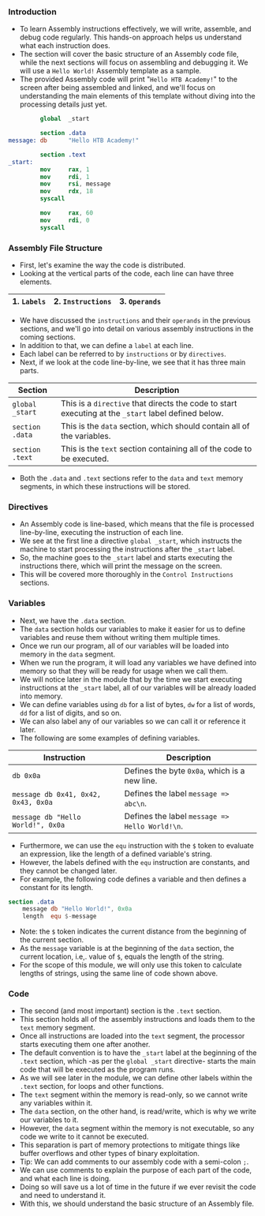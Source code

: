 ### Introduction
- To learn Assembly instructions effectively, we will write, assemble, and debug code regularly. This hands-on approach helps us understand what each instruction does.
- The section will cover the basic structure of an Assembly code file, while the next sections will focus on assembling and debugging it. We will use a `Hello World!` Assembly template as a sample.
- The provided Assembly code will print "`Hello HTB Academy!`" to the screen after being assembled and linked, and we'll focus on understanding the main elements of this template without diving into the processing details just yet.
```nasm
         global  _start

         section .data
message: db      "Hello HTB Academy!"

         section .text
_start:
         mov     rax, 1
         mov     rdi, 1
         mov     rsi, message
         mov     rdx, 18
         syscall

         mov     rax, 60
         mov     rdi, 0
         syscall
```



### Assembly File Structure
- First, let's examine the way the code is distributed.
-  Looking at the vertical parts of the code, each line can have three elements.

| 1\. `Labels` | 2\. `Instructions` | 3\. `Operands` |
| --- | --- | --- |

- We have discussed the `instructions` and their `operands` in the previous sections, and we'll go into detail on various assembly instructions in the coming sections. 
- In addition to that, we can define a `label` at each line. 
- Each label can be referred to by `instructions` or by `directives`.
- Next, if we look at the code line-by-line, we see that it has three main parts.

| Section         | Description                                                                                         |
| --------------- | --------------------------------------------------------------------------------------------------- |
| `global _start` | This is a `directive` that directs the code to start executing at the `_start` label defined below. |
| `section .data` | This is the `data` section, which should contain all of the variables.                              |
| `section .text` | This is the `text` section containing all of the code to be executed.                               |

- Both the `.data` and `.text` sections refer to the `data` and `text` memory segments, in which these instructions will be stored.



### Directives
- An Assembly code is line-based, which means that the file is processed line-by-line, executing the instruction of each line. 
- We see at the first line a directive `global _start`, which instructs the machine to start processing the instructions after the `_start` label. 
- So, the machine goes to the `_start` label and starts executing the instructions there, which will print the message on the screen. 
- This will be covered more thoroughly in the `Control Instructions` sections.



### Variables
- Next, we have the `.data` section. 
- The `data` section holds our variables to make it easier for us to define variables and reuse them without writing them multiple times.
- Once we run our program, all of our variables will be loaded into memory in the `data` segment.
- When we run the program, it will load any variables we have defined into memory so that they will be ready for usage when we call them. 
- We will notice later in the module that by the time we start executing instructions at the `_start` label, all of our variables will be already loaded into memory.
- We can define variables using `db` for a list of bytes, `dw` for a list of words, `dd` for a list of digits, and so on. 
- We can also label any of our variables so we can call it or reference it later. 
- The following are some examples of defining variables.

| Instruction | Description |
| --- | --- |
| `db 0x0a` | Defines the byte `0x0a`, which is a new line. |
| `message db 0x41, 0x42, 0x43, 0x0a` | Defines the label `message => abc\n`. |
| `message db "Hello World!", 0x0a` | Defines the label `message => Hello World!\n`. |

- Furthermore, we can use the `equ` instruction with the `$` token to evaluate an expression, like the length of a defined variable's string. 
- However, the labels defined with the `equ` instruction are constants, and they cannot be changed later.
- For example, the following code defines a variable and then defines a constant for its length.
```nasm
section .data
    message db "Hello World!", 0x0a
    length  equ $-message
```
- Note: the `$` token indicates the current distance from the beginning of the current section. 
- As the `message` variable is at the beginning of the `data` section, the current location, i.e,. value of `$`, equals the length of the string. 
- For the scope of this module, we will only use this token to calculate lengths of strings, using the same line of code shown above.



### Code
- The second (and most important) section is the `.text` section. 
- This section holds all of the assembly instructions and loads them to the `text` memory segment. 
- Once all instructions are loaded into the `text` segment, the processor starts executing them one after another.
- The default convention is to have the `_start` label at the beginning of the `.text` section, which -as per the `global _start` directive- starts the main code that will be executed as the program runs. 
- As we will see later in the module, we can define other labels within the `.text` section, for loops and other functions.
- The `text` segment within the memory is read-only, so we cannot write any variables within it.
- The `data` section, on the other hand, is read/write, which is why we write our variables to it. 
- However, the `data` segment within the memory is not executable, so any code we write to it cannot be executed. 
- This separation is part of memory protections to mitigate things like buffer overflows and other types of binary exploitation.
- Tip: We can add comments to our assembly code with a semi-colon `;`. 
- We can use comments to explain the purpose of each part of the code, and what each line is doing. 
- Doing so will save us a lot of time in the future if we ever revisit the code and need to understand it.
- With this, we should understand the basic structure of an Assembly file.